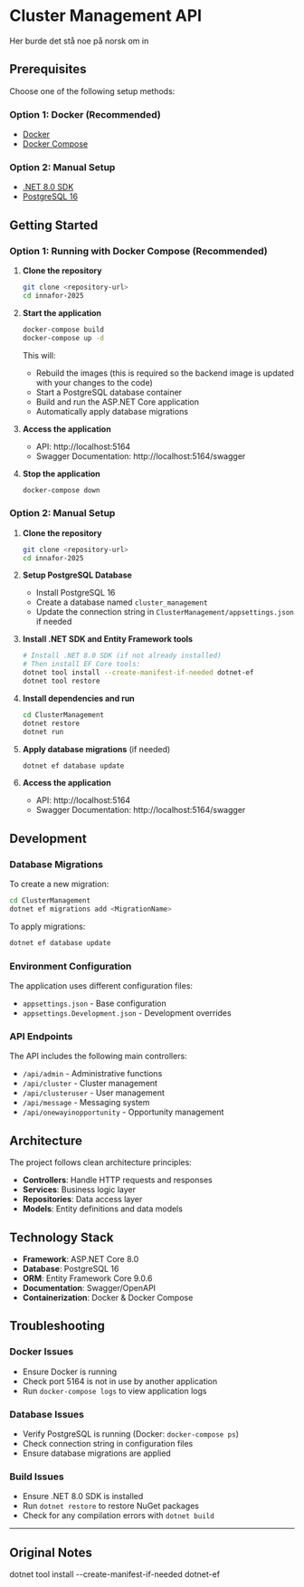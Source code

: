 # Cluster Management API
Her burde det stå noe på norsk om in
## Prerequisites

Choose one of the following setup methods:

### Option 1: Docker (Recommended)
- [Docker](https://www.docker.com/get-started)
- [Docker Compose](https://docs.docker.com/compose/install/)

### Option 2: Manual Setup
- [.NET 8.0 SDK](https://dotnet.microsoft.com/download/dotnet/8.0)
- [PostgreSQL 16](https://www.postgresql.org/download/)

## Getting Started

### Option 1: Running with Docker Compose (Recommended)

1. **Clone the repository**
   ```bash
   git clone <repository-url>
   cd innafor-2025
   ```

2. **Start the application**
   ```bash
   docker-compose build
   docker-compose up -d
   ```

   This will:
   - Rebuild the images (this is required so the backend image is updated with your changes to the code)
   - Start a PostgreSQL database container
   - Build and run the ASP.NET Core application
   - Automatically apply database migrations

3. **Access the application**
   - API: http://localhost:5164
   - Swagger Documentation: http://localhost:5164/swagger

4. **Stop the application**
   ```bash
   docker-compose down
   ```

### Option 2: Manual Setup

1. **Clone the repository**
   ```bash
   git clone <repository-url>
   cd innafor-2025
   ```

2. **Setup PostgreSQL Database**
   - Install PostgreSQL 16
   - Create a database named `cluster_management`
   - Update the connection string in `ClusterManagement/appsettings.json` if needed

3. **Install .NET SDK and Entity Framework tools**
   ```bash
   # Install .NET 8.0 SDK (if not already installed)
   # Then install EF Core tools:
   dotnet tool install --create-manifest-if-needed dotnet-ef
   dotnet tool restore
   ```

4. **Install dependencies and run**
   ```bash
   cd ClusterManagement
   dotnet restore
   dotnet run
   ```

5. **Apply database migrations** (if needed)
   ```bash
   dotnet ef database update
   ```

6. **Access the application**
   - API: http://localhost:5164
   - Swagger Documentation: http://localhost:5164/swagger

## Development


### Database Migrations

To create a new migration:
```bash
cd ClusterManagement
dotnet ef migrations add <MigrationName>
```

To apply migrations:
```bash
dotnet ef database update
```

### Environment Configuration

The application uses different configuration files:
- `appsettings.json` - Base configuration
- `appsettings.Development.json` - Development overrides

### API Endpoints

The API includes the following main controllers:
- `/api/admin` - Administrative functions
- `/api/cluster` - Cluster management
- `/api/clusteruser` - User management
- `/api/message` - Messaging system
- `/api/onewayinopportunity` - Opportunity management

## Architecture

The project follows clean architecture principles:
- **Controllers**: Handle HTTP requests and responses
- **Services**: Business logic layer
- **Repositories**: Data access layer
- **Models**: Entity definitions and data models

## Technology Stack

- **Framework**: ASP.NET Core 8.0
- **Database**: PostgreSQL 16
- **ORM**: Entity Framework Core 9.0.6
- **Documentation**: Swagger/OpenAPI
- **Containerization**: Docker & Docker Compose

## Troubleshooting

### Docker Issues
- Ensure Docker is running
- Check port 5164 is not in use by another application
- Run `docker-compose logs` to view application logs

### Database Issues
- Verify PostgreSQL is running (Docker: `docker-compose ps`)
- Check connection string in configuration files
- Ensure database migrations are applied

### Build Issues
- Ensure .NET 8.0 SDK is installed
- Run `dotnet restore` to restore NuGet packages
- Check for any compilation errors with `dotnet build`

---

## Original Notes
dotnet tool install --create-manifest-if-needed dotnet-ef

